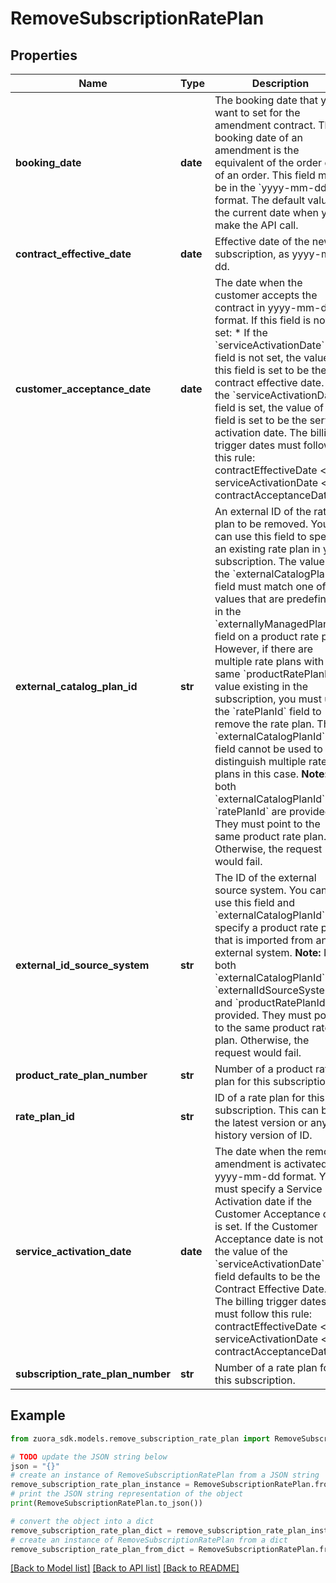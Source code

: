 # RemoveSubscriptionRatePlan


## Properties

Name | Type | Description | Notes
------------ | ------------- | ------------- | -------------
**booking_date** | **date** | The booking date that you want to set for the amendment contract. The booking date of an amendment is the equivalent of the order date of an order. This field must be in the &#x60;yyyy-mm-dd&#x60; format. The default value is the current date when you make the API call.  | [optional] 
**contract_effective_date** | **date** | Effective date of the new subscription, as yyyy-mm-dd.  | 
**customer_acceptance_date** | **date** | The date when the customer accepts the contract in yyyy-mm-dd format.   If this field is not set:   * If the &#x60;serviceActivationDate&#x60; field is not set, the value of this field is set to be the contract effective date.  * If the &#x60;serviceActivationDate&#x60; field is set, the value of this field is set to be the service activation date.   The billing trigger dates must follow this rule:   contractEffectiveDate &lt;&#x3D; serviceActivationDate &lt;&#x3D; contractAcceptanceDate | [optional] 
**external_catalog_plan_id** | **str** | An external ID of the rate plan to be removed. You can use this field to specify an existing rate plan in your subscription. The value of the &#x60;externalCatalogPlanId&#x60; field must match one of the values that are predefined in the &#x60;externallyManagedPlanIds&#x60; field on a product rate plan. However, if there are multiple rate plans with the same &#x60;productRatePlanId&#x60; value existing in the subscription, you must use the &#x60;ratePlanId&#x60; field to remove the rate plan. The &#x60;externalCatalogPlanId&#x60; field cannot be used to distinguish multiple rate plans in this case.   **Note:** If both &#x60;externalCatalogPlanId&#x60; and &#x60;ratePlanId&#x60; are provided. They must point to the same product rate plan. Otherwise, the request would fail. | [optional] 
**external_id_source_system** | **str** | The ID of the external source system. You can use this field and &#x60;externalCatalogPlanId&#x60; to specify a product rate plan that is imported from an external system.   **Note:** If both &#x60;externalCatalogPlanId&#x60;, &#x60;externalIdSourceSystem&#x60; and &#x60;productRatePlanId&#x60; are provided. They must point to the same product rate plan. Otherwise, the request would fail. | [optional] 
**product_rate_plan_number** | **str** | Number of a product rate plan for this subscription.  | [optional] 
**rate_plan_id** | **str** | ID of a rate plan for this subscription. This can be the latest version or any history version of ID. | [optional] 
**service_activation_date** | **date** | The date when the remove amendment is activated in yyyy-mm-dd format.   You must specify a Service Activation date if the Customer Acceptance date is set. If the Customer Acceptance date is not set, the value of the &#x60;serviceActivationDate&#x60; field defaults to be the Contract Effective Date.   The billing trigger dates must follow this rule:   contractEffectiveDate &lt;&#x3D; serviceActivationDate &lt;&#x3D; contractAcceptanceDate | [optional] 
**subscription_rate_plan_number** | **str** | Number of a rate plan for this subscription.  | [optional] 

## Example

```python
from zuora_sdk.models.remove_subscription_rate_plan import RemoveSubscriptionRatePlan

# TODO update the JSON string below
json = "{}"
# create an instance of RemoveSubscriptionRatePlan from a JSON string
remove_subscription_rate_plan_instance = RemoveSubscriptionRatePlan.from_json(json)
# print the JSON string representation of the object
print(RemoveSubscriptionRatePlan.to_json())

# convert the object into a dict
remove_subscription_rate_plan_dict = remove_subscription_rate_plan_instance.to_dict()
# create an instance of RemoveSubscriptionRatePlan from a dict
remove_subscription_rate_plan_from_dict = RemoveSubscriptionRatePlan.from_dict(remove_subscription_rate_plan_dict)
```
[[Back to Model list]](../README.md#documentation-for-models) [[Back to API list]](../README.md#documentation-for-api-endpoints) [[Back to README]](../README.md)


